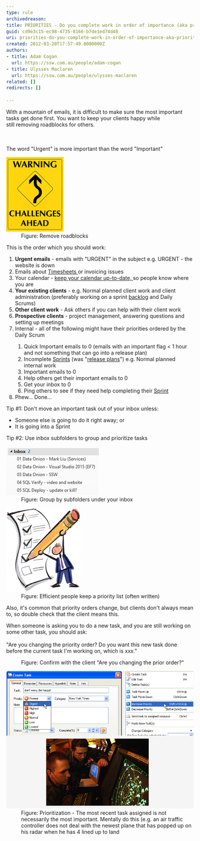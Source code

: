 ```yaml
---
type: rule
archivedreason: 
title: PRIORITIES - Do you complete work in order of importance (aka priorities)?
guid: cd9e3c15-ec98-4735-8166-b7de1ed74d48
uri: priorities-do-you-complete-work-in-order-of-importance-aka-priorities
created: 2012-03-20T17:57:49.0000000Z
authors:
- title: Adam Cogan
  url: https://ssw.com.au/people/adam-cogan
- title: Ulysses Maclaren
  url: https://ssw.com.au/people/ulysses-maclaren
related: []
redirects: []

---
```



​​​​​​​With a mountain of emails, it is difficult to make sure the most important tasks get done first. You want to keep your clients happy while still removing roadblocks for others. <br>
<br><excerpt class='endintro'></excerpt><br>
<dl class="image"><p class="ssw15-rteElement-GreyBox"> ​The word "Urgent" is more important than the word "Important"<br></p><dt> <img alt="Challenges ahead sign" src="challenges-ahead-sign.jpg" /> </dt><dd>Figure: Remove roadblocks</dd></dl><p>This is the order which you should work:</p><ol><li> 
      <strong>Urgent emails</strong> - emails with "URGENT" in the subject e.g. URGENT - the website is down</li><li>Emails about <strong></strong> <a href="/_layouts/15/FIXUPREDIRECT.ASPX?WebId=3dfc0e07-e23a-4cbb-aac2-e778b71166a2&TermSetId=07da3ddf-0924-4cd2-a6d4-a4809ae20160&TermId=ffae6faf-35b2-48d6-8999-37a02ad3b9af">Timesheets </a>or invoicing issues<br></li><li>Your calendar - <a href="/_layouts/15/FIXUPREDIRECT.ASPX?WebId=3dfc0e07-e23a-4cbb-aac2-e778b71166a2&TermSetId=07da3ddf-0924-4cd2-a6d4-a4809ae20160&TermId=0786a7f7-bd71-418c-908e-3e12fca21264">keep your calendar up-to-date,​ ​​</a>so people know where you are <br></li><li> 
      <strong>Your existing clients</strong> - e.g. Normal planned client work and client administration (preferably working on a sprint <a href="/_layouts/15/FIXUPREDIRECT.ASPX?WebId=3dfc0e07-e23a-4cbb-aac2-e778b71166a2&TermSetId=07da3ddf-0924-4cd2-a6d4-a4809ae20160&TermId=f0198a96-7a71-4797-b738-d66aa38a98df">backlog</a> and Daily Scrums)<br></li><li> 
      <strong>Other client work</strong> - Ask others if you can help with their client work</li><li> 
      <strong>Prospective clients</strong> - project management, answering questions and setting up meetings</li><li>Internal - all of the following might have their priorities ordered by the Daily Scrum</li><ol><li>Quick Important emails to 0 (emails with an important flag < 1 hour and not something that can go into a release plan)</li><li>Incomplete <a href="http://sharepoint.ssw.com.au/Standards/Management/RulesToBetterScrumUsingTFS/Pages/SprintPlanning%28WHAT%29Meeting.aspx">Sprints</a> (was "<a href="http://sharepoint.ssw.com.au/Standards/Management/RulesToBetterProjectManagement/Pages/DetailedReleasePlan.aspx">release plans</a>") e.g. Normal planned internal work</li><li>Important emails to 0</li><li>Help others get their important emails to 0</li><li>Get your inbox to 0</li><li>Ping others to see if they need help completing their <a href="http://sharepoint.ssw.com.au/Standards/Management/RulesToBetterScrumUsingTFS/Pages/SprintPlanning%28WHAT%29Meeting.aspx">Sprint</a></li></ol><li>Phew... Done... <br></li></ol><dt><p class="ssw15-rteElement-GreyBox">Tip #1: Don't move an important task out of your inbox unless:<br></p><ul><li>Someone else is going to do it right away; or<br></li><li>It is going into a Sprint<br></li></ul><p></p></dt> 
<p class="ssw15-rteElement-GreyBox">Tip #2: Use inbox subfolders to group and prioritize tasks <br> </p><dl class="goodImage"><dt> <img src="subfolders.png" alt="subfolders.png" /> </dt><dd>Figure: Group by subfolders under your inbox</dd></dl><dl class="goodImage"><dt> <img alt="Tasks" src="tasks-illustration.jpg" /> </dt><dd>Figure: Efficient people keep a priority list (often written)</dd></dl><p>Also, it's common that priority orders change, but clients don't always mean to, so double check that the client means this.</p><dl class="good"><p class="ssw15-rteElement-GreyBox">When someone is asking you to do a new task, and you are still working on some other task, you should ask:<br><br>"Are you changing the priority order? Do you want this new task done before the current task I'm working on, which is xxx."</p><dd>Figure: Confirm with the client "Are you changing the prior order?"</dd></dl><dl class="goodImage"><dt> <img src="prioritization.jpg" alt="" /> </dt><dd>Figure: Prioritization - The most recent task assigned is not necessarily the most important. Mentally do this (e.g. an air traffic controller does not deal with the newest plane that has popped up on his radar when he has 4 lined up to land <br></dd></dl>



